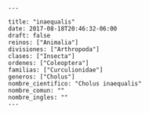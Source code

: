 
      ---

      title: "inaequalis"
      date: 2017-08-18T20:46:32-06:00
      draft: false
      reinos: ["Animalia"]
      divisiones: ["Arthropoda"]
      clases: ["Insecta"]
      ordenes: ["Coleoptera"]
      familias: ["Curculionidae"]
      generos: ["Cholus"]
      nombre_cientifico: "Cholus inaequalis"
      nombre_comun: ""
      nombre_ingles: ""
      ---

      
